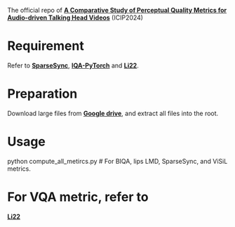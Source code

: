 The official repo of [**A Comparative Study of Perceptual Quality Metrics for Audio-driven Talking Head Videos**](https://arxiv.org/pdf/2403.06421.pdf) (ICIP2024)

# Requirement

Refer to [**SparseSync**](https://github.com/v-iashin/SparseSync), [**IQA-PyTorch**](https://github.com/chaofengc/IQA-PyTorch) and [**Li22**](https://github.com/zwx8981/TCSVT-2022-BVQA).

# Preparation

Download large files from [**Google drive**](https://drive.google.com/file/d/11IEFbNFrCU6Q7VUb223fFasHcU3dPwVh/view?usp=drive_link), and extract all files into the root.

# Usage

python compute_all_metircs.py # For BIQA, lips LMD, SparseSync, and ViSiL metrics.

# For VQA metric, refer to 

[**Li22**](https://github.com/zwx8981/TCSVT-2022-BVQA)

